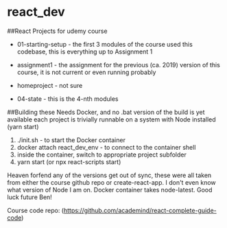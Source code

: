 # react_dev

##React Projects for udemy course

 - 01-starting-setup - the first 3 modules of the course used this codebase, this is everything up to Assignment 1

 - assignment1 - the assignment for the previous (ca. 2019) version of this course, it is not current or even running probably

 - homeproject - not sure

 - 04-state - this is the 4-nth modules 

##Building these
Needs Docker, and no .bat version of the build is yet available
each project is trivially runnable on a system with Node installed (yarn start)

1. ./init.sh  - to start the Docker container
2. docker attach react_dev_env - to connect to the container shell
3. inside the container, switch to appropriate project subfolder
4. yarn start (or npx react-scripts start)

Heaven forfend any of the versions get out of sync, these were all taken from either the course github repo or create-react-app. I don't even know what version of Node I am on. Docker container takes node-latest. Good luck future Ben!

Course code repo: (https://github.com/academind/react-complete-guide-code)




